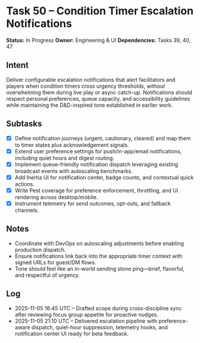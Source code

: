 # Task 50 – Condition Timer Escalation Notifications

**Status:** In Progress
**Owner:** Engineering & UI
**Dependencies:** Tasks 39, 40, 47

## Intent
Deliver configurable escalation notifications that alert facilitators and players when condition timers cross urgency thresholds, without overwhelming them during live play or async catch-up. Notifications should respect personal preferences, queue capacity, and accessibility guidelines while maintaining the D&D-inspired tone established in earlier work.

## Subtasks
- [x] Define notification journeys (urgent, cautionary, cleared) and map them to timer states plus acknowledgement signals.
- [x] Extend user preference settings for push/in-app/email notifications, including quiet hours and digest routing.
- [x] Implement queue-friendly notification dispatch leveraging existing broadcast events with autoscaling benchmarks.
- [x] Add Inertia UI for notification center, badge counts, and contextual quick actions.
- [x] Write Pest coverage for preference enforcement, throttling, and UI rendering across desktop/mobile.
- [x] Instrument telemetry for send outcomes, opt-outs, and fallback channels.

## Notes
- Coordinate with DevOps on autoscaling adjustments before enabling production dispatch.
- Ensure notifications link back into the appropriate timer context with signed URLs for guest/DM flows.
- Tone should feel like an in-world sending stone ping—brief, flavorful, and respectful of urgency.

## Log
- 2025-11-05 16:45 UTC – Drafted scope during cross-discipline sync after reviewing focus group appetite for proactive nudges.
- 2025-11-05 21:10 UTC – Delivered escalation pipeline with preference-aware dispatch, quiet-hour suppression, telemetry hooks, and notification center UI ready for beta feedback.
